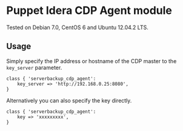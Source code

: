 Puppet Idera CDP Agent module
==============

Tested on Debian 7.0, CentOS 6 and Ubuntu 12.04.2 LTS.

Usage
--------------
Simply specify the IP address or hostname of the CDP master to the `key_server` parameter.

	class { 'serverbackup_cdp_agent':
		key_server => 'http://192.168.0.25:8080',
	}

Alternatively you can also specify the key directly. 

	class { 'serverbackup_cdp_agent':
		key => 'xxxxxxxxx',
	}
